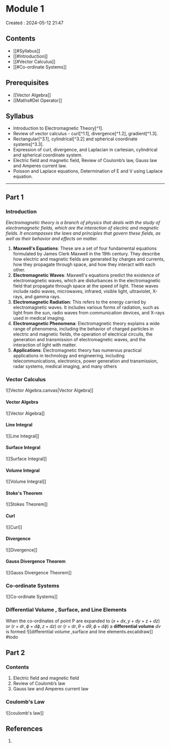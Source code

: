 # Module 1
Created : 2024-05-12 21:47


## Contents
- [[#Syllabus]]
- [[#Introduction]]
- [[#Vector Calculus]]
- [[#Co-ordinate Systems]]
## Prerequisites
- [[Vector Algebra]]
- [[Maths#Del Operator]]
## Syllabus

- Introduction to Electromagnetic Theory[^1].
- Review of vector calculus - curl[^1.1], divergence[^1.2], gradient[^1.3].
- Rectangular[^3.1], cylindrical[^3.2] and spherical coordinate systems[^3.3].
- Expression of curl, divergence, and Laplacian in cartesian, cylindrical and spherical coordinate system.
- Electric field and magnetic field, Review of Coulomb’s law, Gauss law and Amperes current law.
- Poisson and Laplace equations, Determination of E and V using Laplace equation.

---

## Part 1

### Introduction

_Electromagnetic theory is a branch of physics that deals with the study of electromagnetic fields, which are the interaction of electric and magnetic fields. It encompasses the laws and principles that govern these fields, as well as their behavior and effects on matter._

1. **Maxwell's Equations**: These are a set of four fundamental equations formulated by James Clerk Maxwell in the 19th century. They describe how electric and magnetic fields are generated by charges and currents, how they propagate through space, and how they interact with each other.
2. **Electromagnetic Waves**: Maxwell's equations predict the existence of electromagnetic waves, which are disturbances in the electromagnetic field that propagate through space at the speed of light. These waves include radio waves, microwaves, infrared, visible light, ultraviolet, X-rays, and gamma rays.
3. **Electromagnetic Radiation**: This refers to the energy carried by electromagnetic waves. It includes various forms of radiation, such as light from the sun, radio waves from communication devices, and X-rays used in medical imaging.
4. **Electromagnetic Phenomena**: Electromagnetic theory explains a wide range of phenomena, including the behavior of charged particles in electric and magnetic fields, the operation of electrical circuits, the generation and transmission of electromagnetic waves, and the interaction of light with matter.
5. **Applications**: Electromagnetic theory has numerous practical applications in technology and engineering, including telecommunications, electronics, power generation and transmission, radar systems, medical imaging, and many others

### Vector Calculus
![[Vector Algebra.canvas|Vector Algebra]]
#### Vector Algebra
![[Vector Algebra]]
#### Line Integral
![[Line Integral]]
#### Surface Integral
![[Surface Integral]]
#### Volume Integral
![[Volume Integral]]
#### Stoke's Theorem
![[Stokes Theorem]]

#### Curl
![[Curl]]
#### Divergence
![[Divergence]]

#### Gauss Divergence Theorem

![[Gauss Divergence Theorem]]
### Co-ordinate Systems
![[Co-ordinate Systems]]

### Differential Volume , Surface, and Line Elements

When the co-ordinates of point P are expanded to $(x + dx,y+dy+z+dz)$ or $(r + dr,\phi + d\phi , z+ dz)$ or $(r+dr , \theta + d\theta , \phi + d\phi)$ a **differential volume** $dv$ is formed
![[differential volume ,surface and line elements.excalidraw]]
#todo



## Part 2
### Contents
1. Electric field and magnetic field
2. Review of Coulomb’s law
3. Gauss law and Amperes current law

### Coulomb's Law
![[coulomb's law]]


## References
1. 